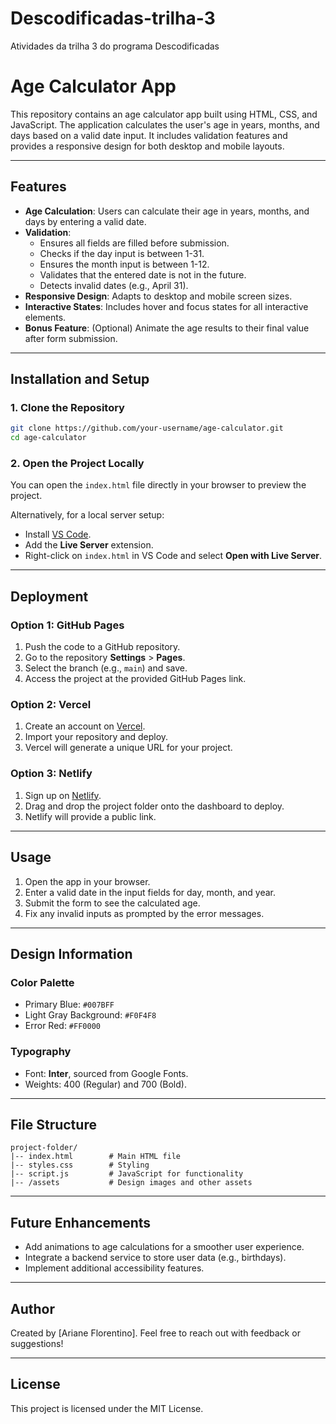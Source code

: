 # Descodificadas-trilha-3
Atividades da trilha 3 do programa Descodificadas

# Age Calculator App

This repository contains an age calculator app built using HTML, CSS, and JavaScript. The application calculates the user's age in years, months, and days based on a valid date input. It includes validation features and provides a responsive design for both desktop and mobile layouts.

---

## Features

- **Age Calculation**: Users can calculate their age in years, months, and days by entering a valid date.
- **Validation**:
  - Ensures all fields are filled before submission.
  - Checks if the day input is between 1-31.
  - Ensures the month input is between 1-12.
  - Validates that the entered date is not in the future.
  - Detects invalid dates (e.g., April 31).
- **Responsive Design**: Adapts to desktop and mobile screen sizes.
- **Interactive States**: Includes hover and focus states for all interactive elements.
- **Bonus Feature**: (Optional) Animate the age results to their final value after form submission.

---

## Installation and Setup

### 1. Clone the Repository
```bash
git clone https://github.com/your-username/age-calculator.git
cd age-calculator
```

### 2. Open the Project Locally
You can open the `index.html` file directly in your browser to preview the project.

Alternatively, for a local server setup:
- Install [VS Code](https://code.visualstudio.com/).
- Add the **Live Server** extension.
- Right-click on `index.html` in VS Code and select **Open with Live Server**.

---

## Deployment

### Option 1: GitHub Pages
1. Push the code to a GitHub repository.
2. Go to the repository **Settings** > **Pages**.
3. Select the branch (e.g., `main`) and save.
4. Access the project at the provided GitHub Pages link.

### Option 2: Vercel
1. Create an account on [Vercel](https://vercel.com/).
2. Import your repository and deploy.
3. Vercel will generate a unique URL for your project.

### Option 3: Netlify
1. Sign up on [Netlify](https://www.netlify.com/).
2. Drag and drop the project folder onto the dashboard to deploy.
3. Netlify will provide a public link.

---

## Usage

1. Open the app in your browser.
2. Enter a valid date in the input fields for day, month, and year.
3. Submit the form to see the calculated age.
4. Fix any invalid inputs as prompted by the error messages.

---

## Design Information

### Color Palette
- Primary Blue: `#007BFF`
- Light Gray Background: `#F0F4F8`
- Error Red: `#FF0000`

### Typography
- Font: **Inter**, sourced from Google Fonts.
- Weights: 400 (Regular) and 700 (Bold).

---

## File Structure
```
project-folder/
|-- index.html        # Main HTML file
|-- styles.css        # Styling
|-- script.js         # JavaScript for functionality
|-- /assets           # Design images and other assets
```

---

## Future Enhancements

- Add animations to age calculations for a smoother user experience.
- Integrate a backend service to store user data (e.g., birthdays).
- Implement additional accessibility features.

---

## Author
Created by [Ariane Florentino]. Feel free to reach out with feedback or suggestions!

---

## License
This project is licensed under the MIT License.

